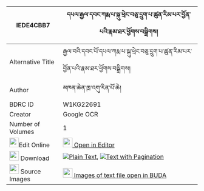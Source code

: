 |IEDE4CBB7|དཔལ་རྒྱལ་དབང་ཀརྨ་པ་སྐུ་ཕྲེང་བཅུ་དྲུག་པ་ཚུན་རིམ་པར་བྱོན་པའི་རྣམ་ཐར་ཕྱོགས་བསྒྲིགས། 
| --- | --- 
|Alternative Title |རྒྱལ་བའི་དབང་པོ་དཔལ་ཀརྨ་པ་སྐུ་ཕྲེང་བཅུ་དྲུག་པ་ཚུན་རིམ་པར་བྱོན་པའི་རྣམ་ཐར་ཕྱོགས་བསྒྲིགས།
|Author| མཁན་ཆེན་ཁྲ་འགུ་རིན་པོ་ཆེ།
|BDRC ID | W1KG22691
|Creator | Google OCR
|Number of Volumes| 1
|<img width="25" src="https://img.icons8.com/color/25/000000/edit-property.png">Edit Online| [<img width="25" src="https://avatars.githubusercontent.com/u/45091458?s=200&v=4"> Open in Editor](http://editor.openpecha.org/IEDE4CBB7)
|<img width="25" src="https://img.icons8.com/fluent/48/000000/download-2.png"/>  Download | [![](https://img.icons8.com/color/20/000000/txt.png)Plain Text](https://github.com/Openpecha/IEDE4CBB7/releases/download/v2/pal_gyalwang_karmapa_kutreng_c_plain_IEDE4CBB7.zip), [![](https://img.icons8.com/color/20/000000/txt.png)Text with Pagination](https://github.com/Openpecha/IEDE4CBB7/releases/download/v2/pal_gyalwang_karmapa_kutreng_c_pages_IEDE4CBB7.zip)
|<img width="25" src="https://img.icons8.com/plasticine/100/000000/pictures-folder.png"/>  Source Images | [<img width="25" src="https://library.bdrc.io/icons/BUDA-small.svg"> Images of text file open in BUDA](https://library.bdrc.io/show/bdr:W1KG22691)